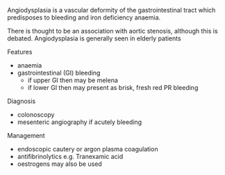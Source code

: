 Angiodysplasia is a vascular deformity of the gastrointestinal tract which predisposes to bleeding and iron deficiency anaemia.   
  
There is thought to be an association with aortic stenosis, although this is debated. Angiodysplasia is generally seen in elderly patients  
  
Features  
* anaemia
* gastrointestinal (GI) bleeding
	+ if upper GI then may be melena
	+ if lower GI then may present as brisk, fresh red PR bleeding

  
Diagnosis  
* colonoscopy
* mesenteric angiography if acutely bleeding

  
Management  
* endoscopic cautery or argon plasma coagulation
* antifibrinolytics e.g. Tranexamic acid
* oestrogens may also be used
